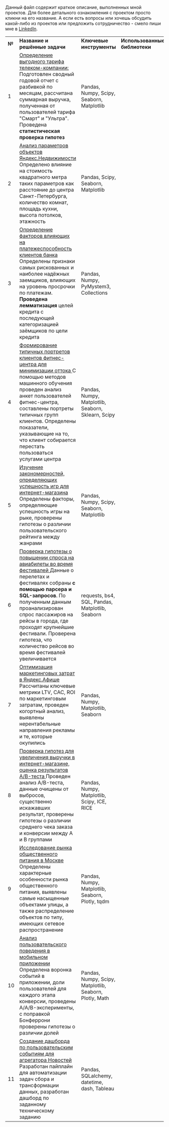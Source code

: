 Данный файл содержит краткое описание, выполненных мной проектов. Для более детального ознакомления с проектом просто кликни на его название. 
А если есть вопросы или хочешь обсудить какой-либо из проектов или предложить сотрудничество - смело пиши мне в [LinkedIn](http://www.linkedin.com/in/slavasun).

<table>
  <tr>
    <td> <b> № </b> </td>
    <td> <b> Название и решённые задачи </b> </td>  
    <td> <b> Ключевые инструменты </b> </td> 
    <td> <b> Использованные библиотеки </b> </td>
  </tr>
  <tr>
    <td> 1 </td>
    <td> <a href="https://github.com/slavasun/Slavasun_Portfolio/blob/master/yandex_realty"> <u> Определение выгодного тарифа телеком-компании: </u> </a> 
      Подготовлен сводный годовой отчет с разбивкой по месяцам, рассчитана суммарная выручка, полученная от пользователей тарифа "Смарт" и "Ультра". Проведена <b>статистическая проверка гипотез </b></td>  
    <td> Pandas, Numpy, Scipy, Seaborn, Matplotlib </td>
  </tr>
  
  <tr>
    <td> 2 </td>
    <td> <a href="https://github.com/slavasun/Slavasun_Portfolio/blob/master/yandex_realty"> Анализ параметров объектов Яндекс.Недвижимости </a> 
    <br> Определено влияние на стоимость квадратного метра таких параметров как расстояние до центра Санкт-Петербурга, количество комнат, площадь кухни, высота потолков, этажность </td>
    <td> Pandas, Scipy, Seaborn, Matplotlib </td>
  </tr>
 
  <tr>
    <td> 3 </td>
    <td> <a href="https://github.com/slavasun/Slavasun_Portfolio/blob/master/bank_debts"> Определение факторов влияющих на платежеспособность клиентов банка </a>
      Определены признаки самых рискованных и наиболее надёжных заемщиков, влияющих на уровень просрочки по платежам. <b>Проведена лемматизация</b> целей кредита с последующей категоризацией заёмщиков по цели кредита</td>
    <td> Pandas, Numpy, PyMystem3, Collections </td>
  </tr>
  
   <tr>
    <td> 4 </td>
    <td> <a href="https://github.com/slavasun/Slavasun_Portfolio/blob/master/ML_fitness"> Формирование типичных портретов клиентов фитнес-центра для минимизации оттока </a>
      С помощью методов машинного обучения проведен анализ анкет пользователей фитнес-центра, составлены портреты типичных групп клиентов. Определены показатели, указывающие на то, что клиент собирается перестать пользоваться услугами центра</td>
    <td> Pandas, Numpy, Matplotlib, Seaborn, Sklearn, Scipy </td>
  </tr>
  
   <tr>
    <td> 5 </td>
    <td> <a href="https://github.com/slavasun/Slavasun_Portfolio/blob/master/games_platforms"> Изучение закономерностей, определяющих успешность игр для интернет-магазина </a> 
      Определены факторы, определяющие успешность игры на рыке, проверены гипотезы о различии пользовательского рейтинга между жанрами</td>
    <td> Pandas, Numpy, Scipy, Seaborn, Matplotlib </td>
  </tr>
  
  <tr>
    <td> 6 </td>
    <td> <a href="https://github.com/slavasun/Slavasun_Portfolio/blob/master/avia_flights"> Проверка гипотезы о повышении спроса на авиабилеты во время фестивалей </a>
      Данные о перелетах и фестивалях собраны <b>с помощью парсера и SQL-запросов</b>. По полученным данным проанализирован спрос пассажиров на рейсы в города, где проходят крупнейшие фестивали. Проверена гипотеза, что количество рейсов во время фестивалей увеличивается </td>
    <td> requests, bs4, SQL, Pandas, Matplotlib, Seaborn </td>
  </tr>
  
   <tr>
    <td> 7 </td>
    <td> <a href="https://github.com/slavasun/Slavasun_Portfolio/blob/master/unit_economics"> Оптимизация маркетинговых затрат в Яндекс.Афише </a>
      Рассчитаны ключевые метрики LTV, CAC, ROI по маркетинговым затратам, проведен когортный анализ, выявлены нерентабельные направления рекламы и те, которые окупились </td>
    <td> Pandas, Numpy, Matplotlib, Seaborn </td>
  </tr>
  
 <tr>
    <td> 8 </td>
    <td> <a href="https://github.com/slavasun/Slavasun_Portfolio/blob/master/AB_testing"> Проверка гипотез для увеличения выручки в интернет-магазине, оценка результатов A/B-теста </a>
      Проведен анализ A/B-теста, данные очищены от выбросов, существенно искажавших результат, проверены гипотезы о различии среднего чека заказа и конверсии между А и В группами </td>
    <td> Pandas, Numpy, Matplotlib, Scipy, ICE, RICE </td>
  </tr>
  
   <tr>
    <td> 9 </td>
    <td> <a href="https://github.com/slavasun/Slavasun_Portfolio/blob/master/Moscow_restaurants"> Исследование рынка общественного питания в Москве </a>
      Определены характерные особенности рынка общественного питания, выявлены самые насыщенные объектами улицы, а также распределение объектов по типу, имеющих сетевое распространение </td>
    <td> Pandas, Numpy, Matplotlib, Seaborn, Plotly, tqdm </td>
  </tr>
  
   <tr>
    <td> 10 </td>
    <td> <a href="https://github.com/slavasun/Slavasun_Portfolio/blob/master/event_funnel"> Анализ пользовательского поведения в мобильном приложении </a>
      Определена воронка событий в приложении, доли пользователей для каждого этапа конверсии, проведены A/A/B-эксперименты, с поправкой Бонферрони проверены гипотезы о различии долей </td>
    <td> Pandas, Numpy, Scipy, Matplotlib, Seaborn, Plotly, Math </td>
  </tr>
  
  <tr>
    <td> 11 </td>
    <td> <a href="https://github.com/slavasun/Slavasun_Portfolio/blob/master/tableau_dash_yandex_zen"> Создание дашборда по пользовательским событиям для агрегатора Новостей </a> 
      Разработан пайплайн для автоматизации задач сбора и трансформации данных, разработан дашборд по заданному техническому заданию </td>
    <td> Pandas, SQLalchemy, datetime, dash, Tableau </td>
  </tr>
  
</table>
